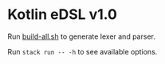 # Kotlin eDSL v1.0

Run [build-all.sh](./build-all.sh) to generate lexer and parser.

Run `stack run -- -h` to see available options.